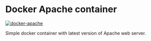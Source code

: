 # Docker Apache container

[![docker-apache](https://img.shields.io/badge/spy86-apache-blue.svg)](https://cloud.docker.com/repository/docker/spy86/apache)

Simple docker container with latest version of Apache web server.
